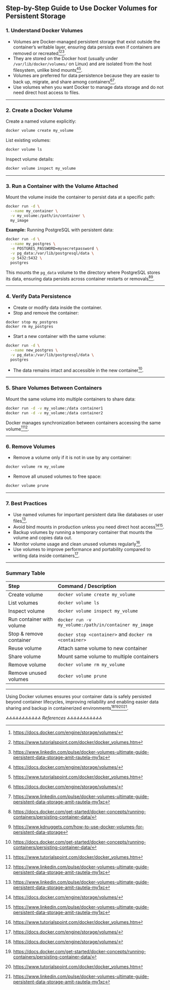 ## Step-by-Step Guide to Use Docker Volumes for Persistent Storage

### 1. Understand Docker Volumes

- Volumes are Docker-managed persistent storage that exist outside the container’s writable layer, ensuring data persists even if containers are removed or recreated[^1][^5][^6].
- They are stored on the Docker host (usually under `/var/lib/docker/volumes/` on Linux) and are isolated from the host filesystem, unlike bind mounts[^1][^5].
- Volumes are preferred for data persistence because they are easier to back up, migrate, and share among containers[^1][^6].
- Use volumes when you want Docker to manage data storage and do not need direct host access to files.

---

### 2. Create a Docker Volume

Create a named volume explicitly:

```bash
docker volume create my_volume
```

List existing volumes:

```bash
docker volume ls
```

Inspect volume details:

```bash
docker volume inspect my_volume
```


---

### 3. Run a Container with the Volume Attached

Mount the volume inside the container to persist data at a specific path:

```bash
docker run -d \
  --name my_container \
  -v my_volume:/path/in/container \
  my_image
```

**Example:** Running PostgreSQL with persistent data:

```bash
docker run -d \
  --name my_postgres \
  -e POSTGRES_PASSWORD=mysecretpassword \
  -v pg_data:/var/lib/postgresql/data \
  -p 5432:5432 \
  postgres
```

This mounts the `pg_data` volume to the directory where PostgreSQL stores its data, ensuring data persists across container restarts or removals[^2][^4].

---

### 4. Verify Data Persistence

- Create or modify data inside the container.
- Stop and remove the container:

```bash
docker stop my_postgres
docker rm my_postgres
```

- Start a new container with the same volume:

```bash
docker run -d \
  --name new_postgres \
  -v pg_data:/var/lib/postgresql/data \
  postgres
```

- The data remains intact and accessible in the new container[^2].

---

### 5. Share Volumes Between Containers

Mount the same volume into multiple containers to share data:

```bash
docker run -d -v my_volume:/data container1
docker run -d -v my_volume:/data container2
```

Docker manages synchronization between containers accessing the same volume[^5][^6].

---

### 6. Remove Volumes

- Remove a volume only if it is not in use by any container:

```bash
docker volume rm my_volume
```

- Remove all unused volumes to free space:

```bash
docker volume prune
```


---

### 7. Best Practices

- Use named volumes for important persistent data like databases or user files[^6].
- Avoid bind mounts in production unless you need direct host access[^1][^6].
- Backup volumes by running a temporary container that mounts the volume and copies data out.
- Monitor volume usage and clean unused volumes regularly[^5].
- Use volumes to improve performance and portability compared to writing data inside containers[^1].

---

### Summary Table

| Step                      | Command / Description                                 |
| :------------------------ | :---------------------------------------------------- |
| Create volume             | `docker volume create my_volume`                      |
| List volumes              | `docker volume ls`                                    |
| Inspect volume            | `docker volume inspect my_volume`                     |
| Run container with volume | `docker run -v my_volume:/path/in/container my_image` |
| Stop \& remove container  | `docker stop <container>` and `docker rm <container>` |
| Reuse volume              | Attach same volume to new container                   |
| Share volume              | Mount same volume to multiple containers              |
| Remove volume             | `docker volume rm my_volume`                          |
| Remove unused volumes     | `docker volume prune`                                 |


---

Using Docker volumes ensures your container data is safely persisted beyond container lifecycles, improving reliability and enabling easier data sharing and backup in containerized environments[^1][^2][^5][^6].

*⁂⁂⁂⁂⁂⁂⁂⁂⁂⁂⁂ References ⁂⁂⁂⁂⁂⁂⁂⁂⁂⁂⁂*

[^1]: https://docs.docker.com/engine/storage/volumes/

[^2]: https://docs.docker.com/get-started/docker-concepts/running-containers/persisting-container-data/

[^3]: https://spacelift.io/blog/docker-volumes

[^4]: https://www.kdnuggets.com/how-to-use-docker-volumes-for-persistent-data-storage

[^5]: https://www.tutorialspoint.com/docker/docker_volumes.htm

[^6]: https://www.linkedin.com/pulse/docker-volumes-ultimate-guide-persistent-data-storage-amit-rautela-my1xc

[^7]: https://docs.docker.com/engine/storage/

[^8]: https://labex.io/tutorials/docker-how-to-configure-the-storage-location-for-docker-volumes-416179

